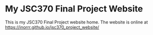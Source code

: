 # My JSC370 Final Project Website

This is my JSC370 Final Project website home. The website is online at https://inorrr.github.io/jsc370_project_website/